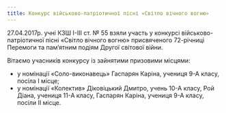 ```yaml
---
title: Конкурс військово-патріотичної пісні «Світло вічного вогню»
---
```


27.04.2017р. учні КЗШ І-ІІІ ст. № 55 взяли участь у конкурсі військово-патріотичної пісні «Світло вічного вогню» присвяченого 72-річниці Перемоги та пам’ятним подіям Другої світової війни.

Вітаємо учасників конкурсу із зайнятими призовими місцями:

- у номінації «Соло-виконавець» Гаспарян Каріна, учениця 9-А класу, посіла І місце;
- у номінації «Колектив» Діковіцький Дмитро, учень 10-А класу, Рой Діана, учениця 11-А класу, Гаспарян Каріна, учениця 9-А класу, посіли ІІ місце.

<slideshow id="_/72157683119545395" />

<youtube id="CsmcWQxGWEY" />
<youtube id="59LTYSTPU58" />
